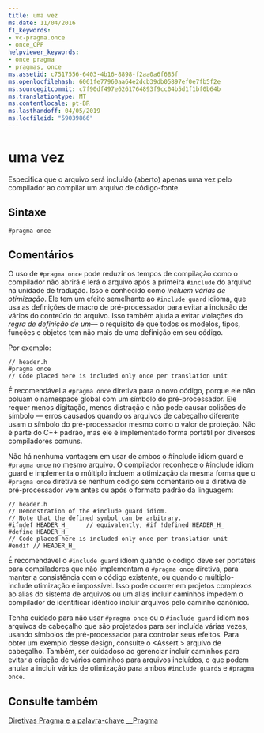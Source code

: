 ```yaml
---
title: uma vez
ms.date: 11/04/2016
f1_keywords:
- vc-pragma.once
- once_CPP
helpviewer_keywords:
- once pragma
- pragmas, once
ms.assetid: c7517556-6403-4b16-8898-f2aa0a6f685f
ms.openlocfilehash: 6061fe77960aa64e2dcb39db05897ef0e7fb5f2e
ms.sourcegitcommit: c7f90df497e6261764893f9cc04b5d1f1bf0b64b
ms.translationtype: MT
ms.contentlocale: pt-BR
ms.lasthandoff: 04/05/2019
ms.locfileid: "59039866"
---
```

# <a name="once"></a>uma vez
Especifica que o arquivo será incluído (aberto) apenas uma vez pelo compilador ao compilar um arquivo de código-fonte.

## <a name="syntax"></a>Sintaxe

```
#pragma once
```

## <a name="remarks"></a>Comentários

O uso de `#pragma once` pode reduzir os tempos de compilação como o compilador não abrirá e lerá o arquivo após a primeira `#include` do arquivo na unidade de tradução. Isso é conhecido como *incluem várias de otimização*. Ele tem um efeito semelhante ao `#include guard` idioma, que usa as definições de macro de pré-processador para evitar a inclusão de vários do conteúdo do arquivo. Isso também ajuda a evitar violações do *regra de definição de um*— o requisito de que todos os modelos, tipos, funções e objetos tem não mais de uma definição em seu código.

Por exemplo:

```
// header.h
#pragma once
// Code placed here is included only once per translation unit
```

É recomendável a `#pragma once` diretiva para o novo código, porque ele não poluam o namespace global com um símbolo do pré-processador. Ele requer menos digitação, menos distração e não pode causar colisões de símbolo — erros causados quando os arquivos de cabeçalho diferente usam o símbolo do pré-processador mesmo como o valor de proteção. Não é parte do C++ padrão, mas ele é implementado forma portátil por diversos compiladores comuns.

Não há nenhuma vantagem em usar de ambos o #include idiom guard e `#pragma once` no mesmo arquivo. O compilador reconhece o #include idiom guard e implementa o múltiplo incluem a otimização da mesma forma que o `#pragma once` diretiva se nenhum código sem comentário ou a diretiva de pré-processador vem antes ou após o formato padrão da linguagem:

```
// header.h
// Demonstration of the #include guard idiom.
// Note that the defined symbol can be arbitrary.
#ifndef HEADER_H_     // equivalently, #if !defined HEADER_H_
#define HEADER_H_
// Code placed here is included only once per translation unit
#endif // HEADER_H_
```

É recomendável o `#include guard` idiom quando o código deve ser portáteis para compiladores que não implementam a `#pragma once` diretiva, para manter a consistência com o código existente, ou quando o múltiplo-include otimização é impossível. Isso pode ocorrer em projetos complexos ao alias do sistema de arquivos ou um alias incluir caminhos impedem o compilador de identificar idêntico incluir arquivos pelo caminho canônico.

Tenha cuidado para não usar `#pragma once` ou o `#include guard` idiom nos arquivos de cabeçalho que são projetados para ser incluída várias vezes, usando símbolos de pré-processador para controlar seus efeitos. Para obter um exemplo desse design, consulte o \<Assert > arquivo de cabeçalho. Também, ser cuidadoso ao gerenciar incluir caminhos para evitar a criação de vários caminhos para arquivos incluídos, o que podem anular a incluir vários de otimização para ambos `#include guard`s e `#pragma once`.

## <a name="see-also"></a>Consulte também

[Diretivas Pragma e a palavra-chave __Pragma](../preprocessor/pragma-directives-and-the-pragma-keyword.md)